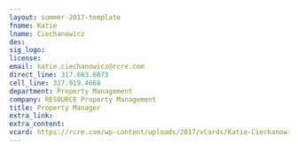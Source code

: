 ```yaml
---
layout: summer-2017-template 
fname: Katie
lname: Ciechanowicz
des: 
sig_logo: 
license: 
email: katie.ciechanowicz@rcre.com
direct_line: 317.663.6073
cell_line: 317.919.4668
department: Property Management
company: RESOURCE Property Management
title: Property Manager
extra_link: 
extra_content: 
vcard: https://rcre.com/wp-content/uploads/2017/vCards/Katie-Ciechanowicz.vcf
---
```

